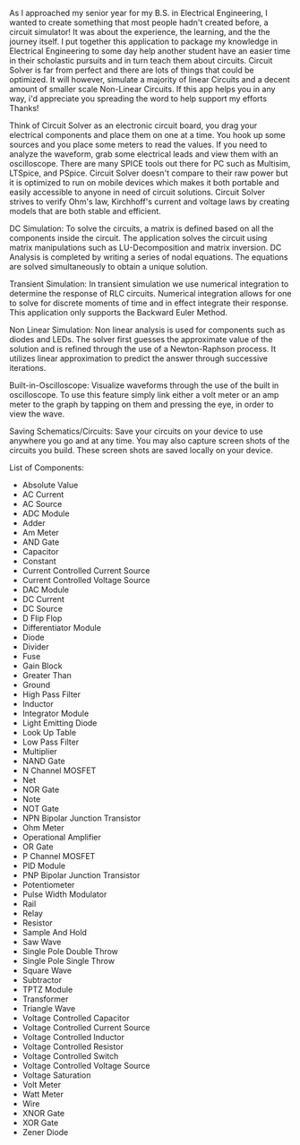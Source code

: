 As I approached my senior year for my B.S. in Electrical Engineering, I wanted to create something that most people hadn't created before, a circuit simulator! It was about the experience, the learning, and the the journey itself. I put together this application to package my knowledge in Electrical Engineering to some day help another student have an easier time in their scholastic pursuits and in turn teach them about circuits. Circuit Solver is far from perfect and there are lots of things that could be optimized. It will however, simulate a majority of linear Circuits and a decent amount of smaller scale Non-Linear Circuits. If this app helps you in any way, i'd appreciate you spreading the word to help support my efforts Thanks!

Think of Circuit Solver as an electronic circuit board, you drag your electrical components and place them on one at a time. You hook up some sources and you place some meters to read the values. If you need to analyze the waveform, grab some electrical leads and view them with an oscilloscope. There are many SPICE tools out there for PC such as Multisim, LTSpice, and PSpice. Circuit Solver doesn't compare to their raw power but it is optimized to run on mobile devices which makes it both portable and easily accessible to anyone in need of circuit solutions. Circuit Solver strives to verify Ohm's law, Kirchhoff's current and voltage laws by creating models that are both stable and efficient.

DC Simulation: To solve the circuits, a matrix is defined based on all the components inside the circuit. The application solves the circuit using matrix manipulations such as LU-Decomposition and matrix inversion. DC Analysis is completed by writing a series of nodal equations. The equations are solved simultaneously to obtain a unique solution.

Transient Simulation: In transient simulation we use numerical integration to determine the response of RLC circuits. Numerical integration allows for one to solve for discrete moments of time and in effect integrate their response. This application only supports the Backward Euler Method.

Non Linear Simulation: Non linear analysis is used for components such as diodes and LEDs. The solver first guesses the approximate value of the solution and is refined through the use of a Newton-Raphson process. It utilizes linear approximation to predict the answer through successive iterations.

Built-in-Oscilloscope: Visualize waveforms through the use of the built in oscilloscope. To use this feature simply link either a volt meter or an amp meter to the graph by tapping on them and pressing the eye, in order to view the wave.

Saving Schematics/Circuits: Save your circuits on your device to use anywhere you go and at any time. You may also capture screen shots of the circuits you build. These screen shots are saved locally on your device.

List of Components:
+ Absolute Value
+ AC Current
+ AC Source
+ ADC Module
+ Adder
+ Am Meter
+ AND Gate
+ Capacitor
+ Constant
+ Current Controlled Current Source
+ Current Controlled Voltage Source
+ DAC Module
+ DC Current
+ DC Source
+ D Flip Flop
+ Differentiator Module
+ Diode
+ Divider
+ Fuse
+ Gain Block
+ Greater Than
+ Ground
+ High Pass Filter
+ Inductor
+ Integrator Module
+ Light Emitting Diode
+ Look Up Table
+ Low Pass Filter
+ Multiplier
+ NAND Gate
+ N Channel MOSFET
+ Net
+ NOR Gate
+ Note
+ NOT Gate
+ NPN Bipolar Junction Transistor
+ Ohm Meter
+ Operational Amplifier
+ OR Gate
+ P Channel MOSFET
+ PID Module
+ PNP Bipolar Junction Transistor
+ Potentiometer
+ Pulse Width Modulator
+ Rail
+ Relay
+ Resistor
+ Sample And Hold
+ Saw Wave
+ Single Pole Double Throw
+ Single Pole Single Throw
+ Square Wave
+ Subtractor
+ TPTZ Module
+ Transformer
+ Triangle Wave
+ Voltage Controlled Capacitor
+ Voltage Controlled Current Source
+ Voltage Controlled Inductor
+ Voltage Controlled Resistor
+ Voltage Controlled Switch
+ Voltage Controlled Voltage Source
+ Voltage Saturation
+ Volt Meter
+ Watt Meter
+ Wire
+ XNOR Gate
+ XOR Gate
+ Zener Diode 